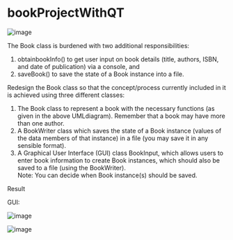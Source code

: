 # bookProjectWithQT

![image](https://user-images.githubusercontent.com/68548733/166981737-4e0cfcf6-586a-4879-9165-8bdc2c852017.png)

The Book class is burdened with two additional responsibilities:
1. obtainbookInfo() to get user input on book details (title, authors, ISBN, and date of publication) via a console, and <br />
2. saveBook() to save the state of a Book instance into a file.

Redesign the Book class so that the concept/process currently included in it is achieved using three different classes:
1. The Book class to represent a book with the necessary functions (as given in the above UMLdiagram). Remember that a book may have more than one author.<br />
2. A BookWriter class which saves the state of a Book instance (values of the data members of that instance) in a file (you may save it in any sensible format). <br />
3. A Graphical User Interface (GUI) class BookInput, which allows users to enter book information to create Book instances, which should also be saved to a file (using the BookWriter). <br />
Note: You can decide when Book instance(s) should be saved.

Result

GUI:

![image](https://user-images.githubusercontent.com/68548733/166983356-307ac58c-6ee0-48de-b7d7-dd44ed3b6d1f.png)

![image](https://user-images.githubusercontent.com/68548733/166983838-c29a7588-4888-421a-ad0f-064d75619881.png)

